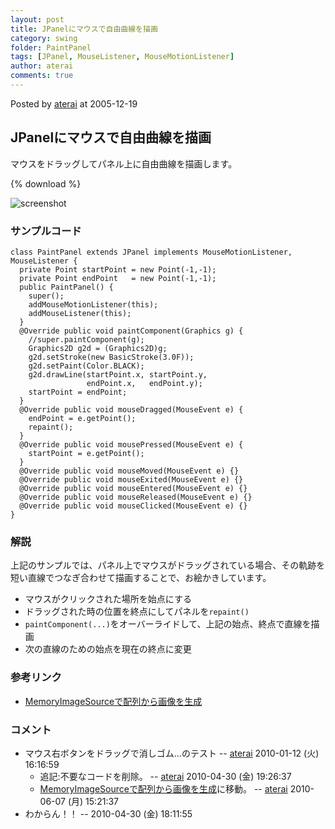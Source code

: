 ```yaml
---
layout: post
title: JPanelにマウスで自由曲線を描画
category: swing
folder: PaintPanel
tags: [JPanel, MouseListener, MouseMotionListener]
author: aterai
comments: true
---
```


Posted by [aterai](http://terai.xrea.jp/aterai.html) at 2005-12-19

## JPanelにマウスで自由曲線を描画
マウスをドラッグしてパネル上に自由曲線を描画します。

{% download %}

![screenshot](https://lh4.googleusercontent.com/_9Z4BYR88imo/TQTQ0y2U6WI/AAAAAAAAAgM/AAHllQ3_VHw/s800/PaintPanel.png)

### サンプルコード
<pre class="prettyprint"><code>class PaintPanel extends JPanel implements MouseMotionListener, MouseListener {
  private Point startPoint = new Point(-1,-1);
  private Point endPoint   = new Point(-1,-1);
  public PaintPanel() {
    super();
    addMouseMotionListener(this);
    addMouseListener(this);
  }
  @Override public void paintComponent(Graphics g) {
    //super.paintComponent(g);
    Graphics2D g2d = (Graphics2D)g;
    g2d.setStroke(new BasicStroke(3.0F));
    g2d.setPaint(Color.BLACK);
    g2d.drawLine(startPoint.x, startPoint.y,
                 endPoint.x,   endPoint.y);
    startPoint = endPoint;
  }
  @Override public void mouseDragged(MouseEvent e) {
    endPoint = e.getPoint();
    repaint();
  }
  @Override public void mousePressed(MouseEvent e) {
    startPoint = e.getPoint();
  }
  @Override public void mouseMoved(MouseEvent e) {}
  @Override public void mouseExited(MouseEvent e) {}
  @Override public void mouseEntered(MouseEvent e) {}
  @Override public void mouseReleased(MouseEvent e) {}
  @Override public void mouseClicked(MouseEvent e) {}
}
</code></pre>

### 解説
上記のサンプルでは、パネル上でマウスがドラッグされている場合、その軌跡を短い直線でつなぎ合わせて描画することで、お絵かきしています。

- マウスがクリックされた場所を始点にする
- ドラッグされた時の位置を終点にしてパネルを`repaint()`
- `paintComponent(...)`をオーバーライドして、上記の始点、終点で直線を描画
- 次の直線のための始点を現在の終点に変更

<!-- dummy comment line for breaking list -->

### 参考リンク
- [MemoryImageSourceで配列から画像を生成](http://terai.xrea.jp/Swing/MemoryImageSource.html)

<!-- dummy comment line for breaking list -->

### コメント
- マウス右ボタンをドラッグで消しゴム…のテスト -- [aterai](http://terai.xrea.jp/aterai.html) 2010-01-12 (火) 16:16:59
    - 追記:不要なコードを削除。 -- [aterai](http://terai.xrea.jp/aterai.html) 2010-04-30 (金) 19:26:37
    - [MemoryImageSourceで配列から画像を生成](http://terai.xrea.jp/Swing/MemoryImageSource.html)に移動。 -- [aterai](http://terai.xrea.jp/aterai.html) 2010-06-07 (月) 15:21:37
- わからん！！ --  2010-04-30 (金) 18:11:55

<!-- dummy comment line for breaking list -->


